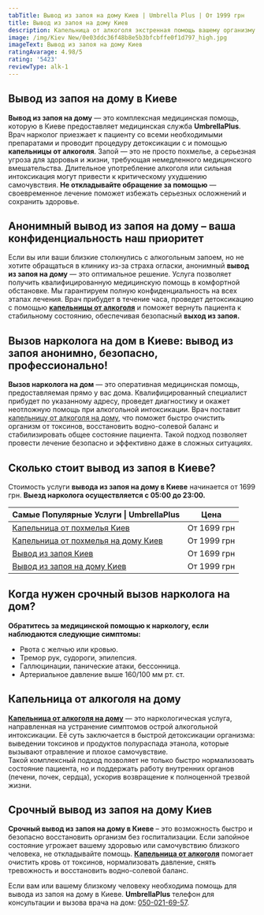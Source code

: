 ```yaml
---
tabTitle: Вывод из запоя на дому Киев | Umbrella Plus | От 1999 грн
title: Вывод из запоя на дому Киев
description: Капельница от алкоголя экстренная помощь вашему организму
image: /img/Kiev New/0e03ddc36f48b8e5b3bfcbffe0f1d797_high.jpg
imageText: Вывод из запоя на дому Киев
ratingAvarage: 4.98/5
rating: '5423'
reviewType: alk-1
---
```


## Вывод из запоя на дому в Киеве

**Вывод из запоя на дому** — это комплексная медицинская помощь, которую в Киеве предоставляет медицинская служба **UmbrellaPlus**. Врач нарколог приезжает к пациенту со всеми необходимыми препаратами и проводит процедуру детоксикации с и помощью **капельницы от алкоголя**. Запой — это не просто похмелье, а серьезная угроза для здоровья и жизни, требующая немедленного медицинского вмешательства. Длительное употребление алкоголя или сильная интоксикация могут привести к критическому ухудшению самочувствия. **Не откладывайте обращение за помощью** — своевременное лечение поможет избежать серьезных осложнений и сохранить здоровье.

## Анонимный вывод из запоя на дому – ваша конфиденциальность наш приоритет

Если вы или ваши близкие столкнулись с алкогольным запоем, но не хотите обращаться в клинику из-за страха огласки, анонимный **вывод из запоя на дому** — это оптимальное решение. Услуга позволяет получить квалифицированную медицинскую помощь в комфортной обстановке. Мы гарантируем полную конфиденциальность на всех этапах лечения. Врач прибудет в течение часа, проведет детоксикацию с помощью **[капельницы от алкоголя](https://umbrella-plus.com.ua/kiev/kapelnica_ot_alkogola_kiev/)** и поможет вернуть пациента к стабильному состоянию, обеспечивая безопасный **выход из запоя.**

## Вызов нарколога на дом в Киеве: вывод из запоя анонимно, безопасно, профессионально!

**Вызов нарколога на дом** — это оперативная медицинская помощь, предоставляемая прямо у вас дома. Квалифицированный специалист прибудет по указанному адресу, проведет диагностику и окажет неотложную помощь при алкогольной интоксикации. Врач поставит [капельницу от алкоголя на дому](https://umbrella-plus.com.ua/kiev/kapelnica_ot_alkogola_na_domy_kiev/), что поможет быстро очистить организм от токсинов, восстановить водно-солевой баланс и стабилизировать общее состояние пациента. Такой подход позволяет провести лечение безопасно и эффективно даже в сложных ситуациях.

## Сколько стоит вывод из запоя в Киеве?

Стоимость услуги **вывода из запоя на дому в Киеве** начинается от 1699 грн. **Выезд нарколога осуществляется с 05:00 до 23:00.**

| Самые Популярные Услуги \| UmbrellaPlus                                                                      | Цена        |
| ------------------------------------------------------------------------------------------------------------ | ----------- |
| [Капельница от похмелья Киев](https://umbrella-plus.com.ua/kiev/kapelnica_ot_alkogola_kiev/)                 | От 1699 грн |
| [Капельница от похмелья на дому Киев](https://umbrella-plus.com.ua/kiev/kapelnica_ot_alkogola_na_domy_kiev/) | От 1999 грн |
| [Вывод из запоя Киев](https://umbrella-plus.com.ua/kiev/vivod-iz-zapoia-kiev/)                               | От 1699 грн |
| [Вывод из запоя на дому Киев](https://umbrella-plus.com.ua/kiev/vivod-iz-zapoia-na-domy-kiev/)               | От 1999 грн |

## Когда нужен срочный вызов нарколога на дом?

**Обратитесь за медицинской помощью к наркологу, если наблюдаются следующие симптомы:**

* Рвота с желчью или кровью.
* Тремор рук, судороги, эпилепсия.
* Галлюцинации, панические атаки, бессонница.
* Артериальное давление выше 160/100 мм рт. ст.

## Капельница от алкоголя на дому

**[Капельница от алкоголя на дому](https://umbrella-plus.com.ua/kiev/kapelnica_ot_alkogola_na_domy_kiev/)** — это наркологическая услуга, направленная на устранение симптомов острой алкогольной интоксикации. Её суть заключается в быстрой детоксикации организма: выведении токсинов и продуктов полураспада этанола, которые вызывают отравление и плохое самочувствие.\
Такой комплексный подход позволяет не только быстро нормализовать состояние пациента, но и поддержать работу внутренних органов (печени, почек, сердца), ускорив возвращение к полноценной трезвой жизни.

## Срочный вывод из запоя на дому Киев

**Срочный вывод из запоя на дому в Киеве** – это возможность быстро и безопасно восстановить организм без госпитализации. Если запойное состояние угрожает вашему здоровью или самочувствию близкого человека, не откладывайте помощь. **[Капельница от алкоголя](https://umbrella-plus.com.ua/kiev/kapelnica_ot_alkogola_kiev/)** помогает очистить кровь от токсинов, нормализовать давление, снять тревожность и восстановить водно-солевой баланс.

Если вам или вашему близкому человеку необходима помощь для вывода из запоя на дому в Киеве. **UmbrellaPlus** телефон для консультации и вызова врача на дом: [050-021-69-57](tel:0500216957).

